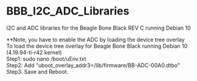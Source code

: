 # BBB_I2C_ADC_Libraries
I2C and ADC libraries for the Beagle Bone Black REV C running Debian 10 

**Note, you have to enable the ADC by loading the device tree overlay  
To load the device tree overlay for Beagle Bone Black running Debian 10 (4.19.94-ti-r42 kernel)  
Step1: sudo nano /boot/uEnv.txt  
Step2: Add "uboot_overlay_addr3=/lib/firmware/BB-ADC-00A0.dtbo"   
Step3: Save and Reboot. 
